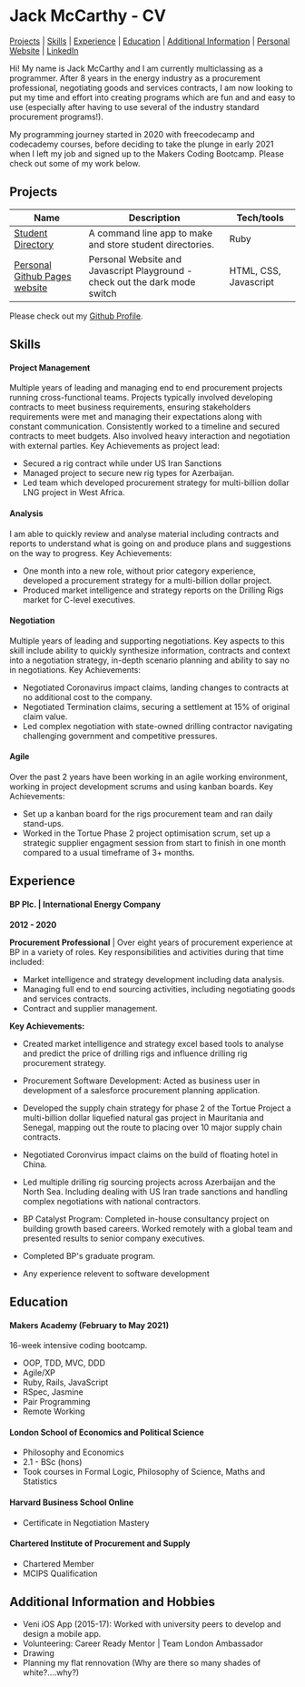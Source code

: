 # Jack McCarthy - CV

[Projects](#projects) | [Skills](#skills) | [Experience](#experience) | [Education](#education) | [Additional Information](#additional-information-and-hobbies) | [Personal Website](https://jackmcc08.github.io/) | [LinkedIn](https://www.linkedin.com/in/jackmcc08/)

Hi! My name is Jack McCarthy and I am currently multiclassing as a programmer. After 8 years in the energy industry as a procurement professional, negotiating goods and services contracts, I am now looking to put my time and effort into creating programs which are fun and and easy to use (especially after having to use several of the industry standard procurement programs!).

My programming journey started in 2020 with freecodecamp and codecademy courses, before deciding to take the plunge in early 2021 when I left my job and signed up to the Makers Coding Bootcamp. Please check out some of my work below.

## Projects

| Name                         | Description       | Tech/tools        |
| ---------------------------- | ----------------- | ----------------- |
| [Student Directory](https://github.com/jackmcc08/makers-wk4-student-directory) | A command line app to make and store student directories. | Ruby|
| [Personal Github Pages website](https://jackmcc08.github.io/)| Personal Website and Javascript Playground - check out the dark mode switch | HTML, CSS, Javascript |

Please check out my [Github Profile](https://github.com/jackmcc08).

## Skills

#### Project Management

Multiple years of leading and managing end to end procurement projects running cross-functional teams. Projects typically involved developing contracts to meet business requirements, ensuring stakeholders requirements were met and managing their expectations along with constant communication. Consistently worked to a timeline and secured contracts to meet budgets. Also involved heavy interaction and negotiation with external parties. 
Key Achievements as project lead:
- Secured a rig contract while under US Iran Sanctions
- Managed project to secure new rig types for Azerbaijan.
- Led team which developed procurement strategy for multi-billion dollar LNG project in West Africa.

#### Analysis

I am able to quickly review and analyse material including contracts and reports to understand what is going on and produce plans and suggestions on the way to progress. 
Key Achievements:
- One month into a new role, without prior category experience, developed a procurement strategy for a multi-billion dollar project.
- Produced market intelligence and strategy reports on the Drilling Rigs market for C-level executives. 

#### Negotiation

Multiple years of leading and supporting negotiations. Key aspects to this skill include ability to quickly synthesize information, contracts and context into a negotiation strategy, in-depth scenario planning and ability to say no in negotiations. 
Key Achievements:
- Negotiated Coronavirus impact claims, landing changes to contracts at no additional cost to the company.
- Negotiated Termination claims, securing a settlement at 15% of original claim value.
- Led complex negotiation with state-owned drilling contractor navigating challenging government and competitive pressures. 

#### Agile

Over the past 2 years have been working in an agile working environment, working in project development scrums and using kanban boards. 
Key Achievements:
- Set up a kanban board for the rigs procurement team and ran daily stand-ups.
- Worked in the Tortue Phase 2 project optimisation scrum, set up a strategic supplier engagment session from start to finish in one month compared to a usual timeframe of 3+ months. 


## Experience

#### BP Plc. | International Energy Company

**2012 - 2020**

**Procurement Professional** | Over eight years of procurement experience at BP in a variety of roles. Key responsibilities and activities during that time included:
- Market intelligence and strategy development including data analysis.
- Managing full end to end sourcing activities, including negotiating goods and services contracts.
- Contract and supplier management.

**Key Achievements:**
- Created market intelligence and strategy excel based tools to analyse and predict the price of drilling rigs and influence drilling rig procurement strategy. 
- Procurement Software Development:  Acted as business user in development of a salesforce procurement planning application.
- Developed the supply chain strategy for phase 2 of the Tortue Project a multi-billion dollar liquefied natural gas project in Mauritania and Senegal, mapping out the route to placing over 10 major supply chain contracts.
- Negotiated Coronvirus impact claims on the build of floating hotel in China.
- Led multiple drilling rig sourcing projects across Azerbaijan and the North Sea. Including dealing with US Iran trade sanctions and handling complex negotiations with national contractors.
- BP Catalyst Program: Completed in-house consultancy project on building growth based careers. Worked remotely with a global team and presented results to senior company executives. 
- Completed BP's graduate program.


- Any experience relevent to software development

## Education

#### Makers Academy (February to May 2021)

16-week intensive coding bootcamp.
- OOP, TDD, MVC, DDD
- Agile/XP
- Ruby, Rails, JavaScript
- RSpec, Jasmine
- Pair Programming 
- Remote Working 

#### London School of Economics and Political Science 

- Philosophy and Economics
- 2.1 - BSc (hons)
- Took courses in Formal Logic, Philosophy of Science, Maths and Statistics

#### Harvard Business School Online

- Certificate in Negotiation Mastery

#### Chartered Institute of Procurement and Supply

- Chartered Member
- MCIPS Qualification

## Additional Information and Hobbies

- Veni iOS App (2015-17): Worked with university peers to develop and design a mobile app.
- Volunteering: Career Ready Mentor | Team London Ambassador
- Drawing
- Planning my flat rennovation (Why are there so many shades of white?....why?)
